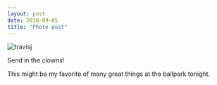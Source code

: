 ```yaml
---
layout: post
date: 2010-09-05
title: "Photo post"
---
```

![travisj](/images/83d85d75093dddfc3c600aef275274db00cf32bae196792944b68833d2a06020.jpg)

Send in the clowns! 

This might be my favorite of many great  things at the ballpark tonight. 
